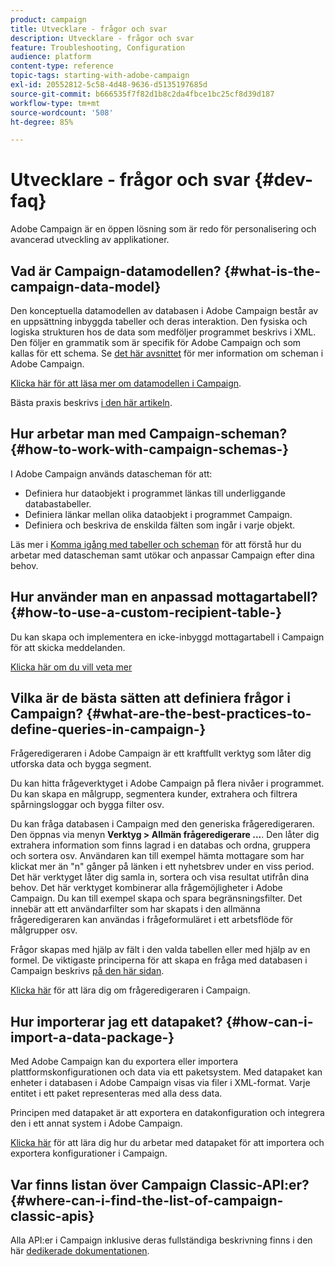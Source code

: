 ```yaml
---
product: campaign
title: Utvecklare - frågor och svar
description: Utvecklare - frågor och svar
feature: Troubleshooting, Configuration
audience: platform
content-type: reference
topic-tags: starting-with-adobe-campaign
exl-id: 20552812-5c58-4d48-9636-d5135197685d
source-git-commit: b666535f7f82d1b8c2da4fbce1bc25cf8d39d187
workflow-type: tm+mt
source-wordcount: '508'
ht-degree: 85%

---
```


# Utvecklare - frågor och svar {#dev-faq}



Adobe Campaign är en öppen lösning som är redo för personalisering och avancerad utveckling av applikationer.

## Vad är Campaign-datamodellen? {#what-is-the-campaign-data-model}

Den konceptuella datamodellen av databasen i Adobe Campaign består av en uppsättning inbyggda tabeller och deras interaktion. Den fysiska och logiska strukturen hos de data som medföljer programmet beskrivs i XML. Den följer en grammatik som är specifik för Adobe Campaign och som kallas för ett schema. Se [det här avsnittet](../../configuration/using/about-schema-edition.md) för mer information om scheman i Adobe Campaign.

[Klicka här för att läsa mer om datamodellen i Campaign](https://helpx.adobe.com/se/campaign/kb/acc-datamodel.html).

Bästa praxis beskrivs [i den här artikeln](../../configuration/using/data-model-best-practices.md).

## Hur arbetar man med Campaign-scheman? {#how-to-work-with-campaign-schemas-}

I Adobe Campaign används datascheman för att:

* Definiera hur dataobjekt i programmet länkas till underliggande databastabeller.
* Definiera länkar mellan olika dataobjekt i programmet Campaign.
* Definiera och beskriva de enskilda fälten som ingår i varje objekt.

Läs mer i [Komma igång med tabeller och scheman](../../configuration/using/about-schema-edition.md) för att förstå hur du arbetar med datascheman samt utökar och anpassar Campaign efter dina behov.

## Hur använder man en anpassad mottagartabell? {#how-to-use-a-custom-recipient-table-}

Du kan skapa och implementera en icke-inbyggd mottagartabell i Campaign för att skicka meddelanden.

[Klicka här om du vill veta mer](../../configuration/using/about-custom-recipient-table.md)

## Vilka är de bästa sätten att definiera frågor i Campaign? {#what-are-the-best-practices-to-define-queries-in-campaign-}

Frågeredigeraren i Adobe Campaign är ett kraftfullt verktyg som låter dig utforska data och bygga segment.

Du kan hitta frågeverktyget i Adobe Campaign på flera nivåer i programmet. Du kan skapa en målgrupp, segmentera kunder, extrahera och filtrera spårningsloggar och bygga filter osv.

Du kan fråga databasen i Campaign med den generiska frågeredigeraren. Den öppnas via menyn **Verktyg > Allmän frågeredigerare ...**. Den låter dig extrahera information som finns lagrad i en databas och ordna, gruppera och sortera osv. Användaren kan till exempel hämta mottagare som har klickat mer än &quot;n&quot; gånger på länken i ett nyhetsbrev under en viss period. Det här verktyget låter dig samla in, sortera och visa resultat utifrån dina behov. Det här verktyget kombinerar alla frågemöjligheter i Adobe Campaign. Du kan till exempel skapa och spara begränsningsfilter. Det innebär att ett användarfilter som har skapats i den allmänna frågeredigeraren kan användas i frågeformuläret i ett arbetsflöde för målgrupper osv.

Frågor skapas med hjälp av fält i den valda tabellen eller med hjälp av en formel. De viktigaste principerna för att skapa en fråga med databasen i Campaign beskrivs [på den här sidan](../../platform/using/about-queries-in-campaign.md).

[Klicka här](../../workflow/using/query.md) för att lära dig om frågeredigeraren i Campaign.

## Hur importerar jag ett datapaket? {#how-can-i-import-a-data-package-}

Med Adobe Campaign kan du exportera eller importera plattformskonfigurationen och data via ett paketsystem. Med datapaket kan enheter i databasen i Adobe Campaign visas via filer i XML-format. Varje entitet i ett paket representeras med alla dess data.

Principen med datapaket är att exportera en datakonfiguration och integrera den i ett annat system i Adobe Campaign.

[Klicka här](../../platform/using/working-with-data-packages.md) för att lära dig hur du arbetar med datapaket för att importera och exportera konfigurationer i Campaign.

## Var finns listan över Campaign Classic-API:er? {#where-can-i-find-the-list-of-campaign-classic-apis}

Alla API:er i Campaign inklusive deras fullständiga beskrivning finns i den här [dedikerade dokumentationen](https://experienceleague.adobe.com/developer/campaign-api/api/index.html?lang=sv).
